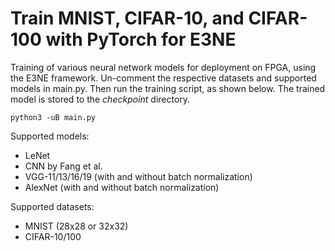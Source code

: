 # Train MNIST, CIFAR-10, and CIFAR-100 with PyTorch for E3NE

Training of various neural network models for deployment on FPGA, using the E3NE framework. Un-comment the respective datasets and supported models in main.py. Then run the training script, as shown below. The trained model is stored to the *checkpoint* directory.

```
python3 -uB main.py
```

Supported models:
* LeNet
* CNN by Fang et al.
* VGG-11/13/16/19 (with and without batch normalization)
* AlexNet (with and without batch normalization)

Supported datasets:
* MNIST (28x28 or 32x32)
* CIFAR-10/100
